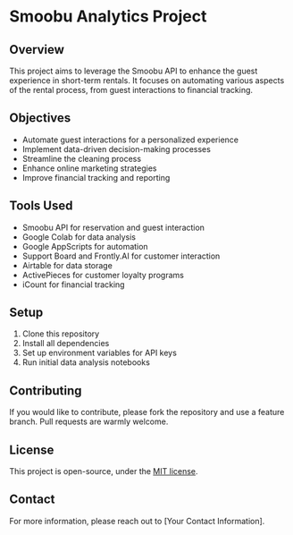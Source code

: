 # Smoobu Analytics Project

## Overview

This project aims to leverage the Smoobu API to enhance the guest experience in short-term rentals. It focuses on automating various aspects of the rental process, from guest interactions to financial tracking.

## Objectives

- Automate guest interactions for a personalized experience
- Implement data-driven decision-making processes
- Streamline the cleaning process
- Enhance online marketing strategies
- Improve financial tracking and reporting

## Tools Used

- Smoobu API for reservation and guest interaction
- Google Colab for data analysis
- Google AppScripts for automation
- Support Board and Frontly.AI for customer interaction
- Airtable for data storage
- ActivePieces for customer loyalty programs
- iCount for financial tracking

## Setup

1. Clone this repository
2. Install all dependencies
3. Set up environment variables for API keys
4. Run initial data analysis notebooks

## Contributing

If you would like to contribute, please fork the repository and use a feature branch. Pull requests are warmly welcome.

## License

This project is open-source, under the [MIT license](LICENSE).

## Contact

For more information, please reach out to [Your Contact Information].
